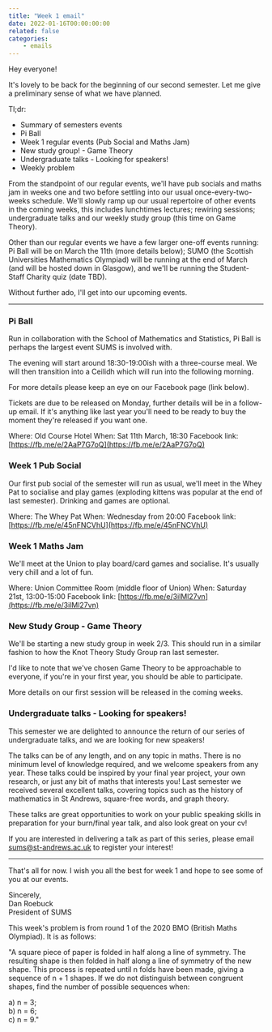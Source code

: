 ```yaml
---
title: "Week 1 email"
date: 2022-01-16T00:00:00:00
related: false
categories:
    - emails
---
```


Hey everyone!

It's lovely to be back for the beginning of our second semester. Let me give a preliminary sense of what we have planned.

Tl;dr:
- Summary of semesters events
- Pi Ball
- Week 1 regular events (Pub Social and Maths Jam)
- New study group! - Game Theory
- Undergraduate talks - Looking for speakers!
- Weekly problem

From the standpoint of our regular events, we'll have pub socials and maths jam in weeks one and two before settling into our usual once-every-two-weeks schedule. We'll slowly ramp up our usual repertoire of other events in the coming weeks, this includes lunchtimes lectures; rewiring sessions; undergraduate talks and our weekly study group (this time on Game Theory).

Other than our regular events we have a few larger one-off events running: Pi Ball will be on March the 11th (more details below); SUMO (the Scottish Universities Mathematics Olympiad) will be running at the end of March (and will be hosted down in Glasgow), and we'll be running the Student-Staff Charity quiz (date TBD).

Without further ado, I'll get into our upcoming events.

----------------

### Pi Ball
Run in collaboration with the School of Mathematics and Statistics, Pi Ball is perhaps the largest event SUMS is involved with.

The evening will start around 18:30-19:00ish with a three-course meal. We will then transition into a Ceilidh which will run into the following morning.

For more details please keep an eye on our Facebook page (link below).

Tickets are due to be released on Monday, further details will be in a follow-up email. If it's anything like last year you'll need to be ready to buy the moment they're released if you want one.

Where: Old Course Hotel
When: Sat 11th March, 18:30
Facebook link: [https://fb.me/e/2AaP7G7oQ](https://fb.me/e/2AaP7G7oQ)


### Week 1 Pub Social
Our first pub social of the semester will run as usual, we'll meet in the Whey Pat to socialise and play games (exploding kittens was popular at the end of last semester). Drinking and games are optional.

Where: The Whey Pat
When: Wednesday from 20:00
Facebook link: [https://fb.me/e/45nFNCVhU](https://fb.me/e/45nFNCVhU)


### Week 1 Maths Jam
We'll meet at the Union to play board/card games and socialise. It's usually very chill and a lot of fun.

Where: Union Committee Room (middle floor of Union)
When: Saturday 21st, 13:00-15:00
Facebook link: [https://fb.me/e/3ilMl27vn](https://fb.me/e/3ilMl27vn)


### New Study Group - Game Theory
We'll be starting a new study group in week 2/3. This should run in a similar fashion to how the Knot Theory Study Group ran last semester.

I'd like to note that we've chosen Game Theory to be approachable to everyone, if you're in your first year, you should be able to participate.

More details on our first session will be released in the coming weeks.


### Undergraduate talks - Looking for speakers!
This semester we are delighted to announce the return of our series of undergraduate talks, and we are looking for new speakers!

The talks can be of any length, and on any topic in maths. There is no minimum level of knowledge required, and we welcome speakers from any year. These talks could be inspired by your final year project, your own research, or just any bit of maths that interests you! Last semester we received several excellent talks, covering topics such as the history of mathematics in St Andrews, square-free words, and graph theory.

These talks are great opportunities to work on your public speaking skills in preparation for your burn/final year talk, and also look great on your cv!

If you are interested in delivering a talk as part of this series, please email <sums@st-andrews.ac.uk> to register your interest!

------------

That's all for now. I wish you all the best for week 1 and hope to see some of you at our events.

Sincerely,
<br>
Dan Roebuck
<br>
President of SUMS


This week's problem is from round 1 of the 2020 BMO (British Maths Olympiad). It is as follows:

"A square piece of paper is folded in half along a line of symmetry. The resulting shape is then folded in half along a line of symmetry of the new shape. This process is repeated until n folds have been made, giving a sequence of n + 1 shapes. If we do not distinguish between congruent shapes, find the number of possible sequences when:

a) n = 3;
<br>
b) n = 6;
<br>
c) n = 9."
<br>


